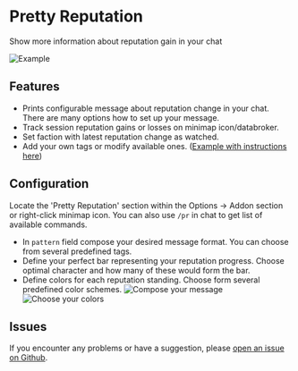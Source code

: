 # Pretty Reputation

Show more information about reputation gain in your chat

![Example](https://i.imgur.com/b1VF8EX.png)

## Features

* Prints configurable message about reputation change in your chat. There are many options how to set up your message.
* Track session reputation gains or losses on minimap icon/databroker.
* Set faction with latest reputation change as watched.
* Add your own tags or modify available ones. ([Example with instructions here](https://github.com/BelegCufea/PrettyReputation_MoreTags))

## Configuration

Locate the 'Pretty Reputation' section within the Options -> Addon section or right-click minimap icon. You can also use `/pr` in chat to get list of available commands.

* In `pattern` field compose your desired message format. You can choose from several predefined tags.
* Define your perfect bar representing your reputation progress. Choose optimal character and how many of these would form the bar.
* Define colors for each reputation standing. Choose form several predefined color schemes.
![Compose your message](https://i.imgur.com/YELQmpR.png)
![Choose your colors](https://i.imgur.com/bUX5xyK.png)

## Issues

If you encounter any problems or have a suggestion, please [open an issue on Github](https://github.com/BelegCufea/PrettyReputation/issues).
